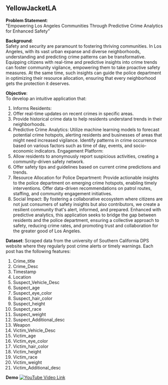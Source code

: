 ## YellowJacketLA

**Problem Statement**: <br>"Empowering Los Angeles Communities Through Predictive Crime Analytics for Enhanced Safety"

**Background**:
<br>
Safety and security are paramount to fostering thriving communities. In Los Angeles, with its vast urban expanse and diverse neighborhoods, understanding and predicting crime patterns can be transformative. Equipping citizens with real-time and predictive insights into crime trends can foster community vigilance, empowering them to take proactive safety measures. At the same time, such insights can guide the police department in optimizing their resource allocation, ensuring that every neighborhood gets the protection it deserves.

**Objective**:<br>
To develop an intuitive application that:

1. Informs Residents:
2. Offer real-time updates on recent crimes in specific areas.
3. Provide historical crime data to help residents understand trends in their neighborhoods.
4. Predictive Crime Analytics: Utilize machine learning models to forecast potential crime hotspots, alerting residents and businesses of areas that might need increased vigilance.
Identify patterns in crime occurrence based on various factors such as time of day, events, and socio-economic indicators.
Engagement Platform:
5. Allow residents to anonymously report suspicious activities, creating a community-driven safety network.
6. Offer safety tips and guidelines based on current crime predictions and trends.
7. Resource Allocation for Police Department:
Provide actionable insights to the police department on emerging crime hotspots, enabling timely interventions.
Offer data-driven recommendations on patrol routes, staffing, and community engagement initiatives.
8. Social Impact:
By fostering a collaborative ecosystem where citizens are not just consumers of safety insights but also contributors, we create a resilient community that's alert, informed, and prepared. Enhanced with predictive analytics, this application seeks to bridge the gap between residents and the police department, ensuring a collective approach to safety, reducing crime rates, and promoting trust and collaboration for the greater good of Los Angeles.

**Dataset**: 
Scraped data from the university of Southern California DPS website where they regularly post crime alerts or timely warnings. 
Each post has the following features:
1. Crime_title
2. Crime_Desc
3. Timestamp
4. Location
5. Suspect_Vehicle_Desc
6. Suspect_age
7. Suspect_eye_color
8. Suspect_hair_color
9. Suspect_height
10. Suspect_race
11. Suspect_weight
12. Suspect_Additional_desc
13. Weapon
14. Victim_Vehicle_Desc
15. Victim_age
16. Victim_eye_color
17. Victim_hair_color
18. Victim_height
19. Victim_race
20. Victim_weight
21. Victim_Additional_desc


**Demo**
[![YouTube Video Link](https://img.youtube.com/vi/ENGulZAw7aQ/maxresdefault.jpg)](https://www.youtube.com/watch?v=VIDEO_ID)


            
